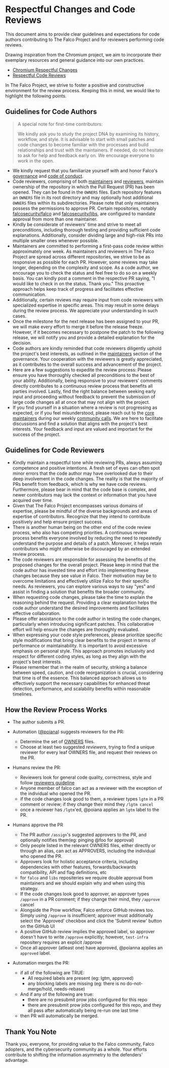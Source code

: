 # Respectful Changes and Code Reviews

This document aims to provide clear guidelines and expectations for code authors contributing to The Falco Project and for reviewers performing code reviews.

Drawing inspiration from the Chromium project, we aim to incorporate their exemplary resources and general guidance into our own practices.

- [Chromium Respectful Changes](https://chromium.googlesource.com/chromium/src/+/main/docs/cl_respect.md)
- [Respectful Code Reviews](https://chromium.googlesource.com/chromium/src/+/main/docs/cr_respect.md)

In The Falco Project, we strive to foster a positive and constructive environment for the review process. Keeping this in mind, we would like to highlight the following points.

## Guidelines for Code Authors

> A special note for first-time contributors:   
>
> We kindly ask you to study the project DNA by examining its history, workflow, and style. It is advisable to start with small patches and code changes to become familiar with the processes and build relationships and trust with the maintainers. If needed, do not hesitate to ask for help and feedback early on. We encourage everyone to work in the open.


- We kindly request that you familiarize yourself with and honor Falco's [governance](https://github.com/falcosecurity/evolution/blob/main/GOVERNANCE.md) and [code of conduct](https://github.com/falcosecurity/evolution/blob/main/CODE_OF_CONDUCT.md).
- Code reviewers, comprising of both [maintainers](https://github.com/falcosecurity/evolution/blob/main/GOVERNANCE.md#maintainers) and [reviewers](https://github.com/falcosecurity/evolution/blob/main/GOVERNANCE.md#reviewers), maintain ownership of the repository in which the Pull Request (PR) has been opened. They can be found in the `OWNERS` files. Each repository features an `OWNERS` file in its root directory and may optionally host additional `OWNERS` files within its subdirectories. Please note that only maintainers possess the permissions to approve PR. Certain repositories, notably [falcosecurity/falco](https://github.com/falcosecurity/falco) and [falcosecurity/libs](https://github.com/falcosecurity/libs), are configured to mandate approval from more than one maintainer.
- Kindly be considerate of reviewers' time and strive to meet all preconditions, including thorough testing and providing sufficient code explanations. Additionally, consider dividing large and high-risk PRs into multiple smaller ones whenever possible.
- Maintainers are committed to performing a first-pass code review within approximately one week. As maintainers and reviewers in The Falco Project are spread across different repositories, we strive to be as responsive as possible for each PR. However, some reviews may take longer, depending on the complexity and scope. As a code author, we encourage you to check the status and feel free to do so on a weekly basis. You can kindly post a comment in the respective PR saying, "I would like to check in on the status. Thank you." This proactive approach helps keep track of progress and facilitates effective communication.
- Additionally, certain reviews may require input from code reviewers with specialized expertise in specific areas. This may result in some delays during the review process. We appreciate your understanding in such cases.
- Once the milestone for the next release has been assigned to your PR, we will make every effort to merge it before the release freeze. However, if it becomes necessary to postpone the patch to the following release, we will notify you and provide a detailed explanation for the decision.
- Code authors are kindly reminded that code reviewers diligently uphold the project's best interests, as outlined in the [maintainers](https://github.com/falcosecurity/evolution/blob/main/GOVERNANCE.md#maintainers) section of the governance. Your cooperation with the reviewers is greatly appreciated, as it contributes to the overall success and advancement of the project.
- Here are a few suggestions to expedite the review process: Please ensure you have thoroughly checked all preconditions to the best of your ability. Additionally, being responsive to your reviewers' comments directly contributes to a continuous review process that benefits all parties involved. Lastly, find the right balance between seeking early input and proceeding without feedback to prevent the submission of large code changes all at once that may not align with the project.
- If you find yourself in a situation where a review is not progressing as expected, or if you feel misunderstood, please reach out to the [core maintainers](https://github.com/falcosecurity/evolution/blob/main/MAINTAINERS.md#core-maintainers) during our weekly [community calls](https://github.com/falcosecurity/community#community-calls). We are here to facilitate discussions and find a solution that aligns with the project's best interests. Your feedback and input are valued and important for the success of the project.


## Guidelines for Code Reviewers

- Kindly maintain a respectful tone while reviewing PRs, always assuming competence and positive intentions. A fresh set of eyes can often spot minor errors that the code author may have overlooked due to their deep involvement in the code changes. The reality is that the majority of PRs benefit from feedback, which is why we have code reviews. Furthermore, please bear in mind that the code base is complex, and newer contributors may lack the context or information that you have acquired over time.
- Given that The Falco Project encompasses various domains of expertise, please be mindful of the diverse backgrounds and areas of expertise of contributors. Recognize that they intend to contribute positively and help ensure project success.
- There is another human being on the other end of the code review process, who also has competing priorities. A continuous review process benefits everyone involved by reducing the need to repeatedly understand the purpose and details of a patch. Moreover, it helps retain contributors who might otherwise be discouraged by an extended review process.
- The code reviewers are responsible for assessing the benefits of the proposed changes for the overall project. Please keep in mind that the code author has invested time and effort into implementing these changes because they see value in Falco. Their motivation may be to overcome limitations and effectively utilize Falco for their specific needs. As reviewers, you can explore various ways to say "yes" and assist in finding a solution that benefits the broader community.
- When requesting code changes, please take the time to explain the reasoning behind the request. Providing a clear explanation helps the code author understand the desired improvements and facilitates effective collaboration.
- Please offer assistance to the code author in testing the code changes, particularly when introducing significant patches. This collaborative effort will help ensure the changes are thoroughly evaluated.
- When expressing your code style preferences, please prioritize specific style modifications that bring clear benefits to the project in terms of performance or maintainability. It is important to avoid excessive emphasis on personal style. This approach promotes inclusivity and respect for different coding styles, as long as they align with the project's best interests.
- Please remember that in the realm of security, striking a balance between speed, caution, and code reorganization is crucial, considering that time is of the essence. This balanced approach allows us to effectively support the necessary capabilities for enhanced threat detection, performance, and scalability benefits within reasonable timelines.

## How the Review Process Works

 - The author submits a PR.

- Automation ([@poiana](https://github.com/poiana)) suggests reviewers for the PR:

  - Determine the set of [OWNERS](https://github.com/falcosecurity/evolution/blob/main/GOVERNANCE.md#repository-ownership) files.
  - Choose at least two suggested *reviewers*, trying to find a unique reviewer for every leaf OWNERS file, and request their reviews on the PR. 
- Humans review the PR:
   - Reviewers look for general code quality, correctness, style and follow [reviewers guideline](#guidelines-for-code-reviewers)
   - Anyone member of falco can act as a reviewer with the exception of the individual who opened the PR.
   - if the code changes look good to them, a reviewer types ```lgtm``` in a PR comment or review; if they change their mind they ```/lgtm cancel``` 
   - once a reviewer has ```/lgtm```'ed, @poiana applies an ```lgtm``` label to the PR.

- Humans approve the PR 
  - The PR author ```/assign```'s suggested approvers to the PR, and optionally notifies them(eg: pinging @foo for approval)
  - Only people listed in the relevant OWNERS files, either directly or through an alias, can act as APPROVERS, including the individual who opened the PR. 
  - Approvers look for holistic acceptance criteria, including dependencies with other features, forwards/backwards compatibility, API and flag definitions, etc
  - for ``falco`` and ``libs``
  repositeries we require double approval from maintainers and we should explain why and when using this strategy. 
  - If the code changes look good to approver, an approver types ``/approve`` in a PR comment; if they change their mind, they ``/approve`` cancel
  - Alongside the Prow workflow, Falco enforce GitHub reviews too. Simply using ``/approve`` is insufficient; approver must additionally select the 'Approved' checkbox and click the 'Submit review' button on the GitHub UI
  - A positive GitHub review implies the approved label, so approver doesn't have to write ``/approve`` explicitly; however, ``test-infra`` repositery requires an explicit /approve
  - Once all approver (atleast one) have approved, @poianna applies an ``approved`` label. 

- Automation merges the PR: 
  - if all of the following are TRUE:
    - All required labels are present (eg: lgtm, approved)
    - any blocking labels are missing  (eg: there is no do-not-merge/hold, needs-rebase)
  - And if any of the following are true:
    - there are no presubmit prow jobs configured for this repo 
    - there are presubmit prow jobs configured for this repo, and they all pass after automatically being re-run one last time 
  - then PR will automatically be merged. 

## Thank You Note

Thank you, everyone, for providing value to the Falco community, Falco adopters, and the cybersecurity community as a whole. Your efforts contribute to shifting the information asymmetry to the defenders' advantage.
